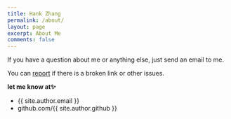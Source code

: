 ```yaml
---
title: Hank Zhang
permalink: /about/
layout: page
excerpt: About Me
comments: false
---
```


If you have a question about me or anything else, just send an email to me.

You can [report](http://github.com/hanqizhang/hanqizhang.github.io/issues/new) if there is a broken link or other issues.

**let me know at✨**

- {{ site.author.email }}
- github.com/{{ site.author.github }}
